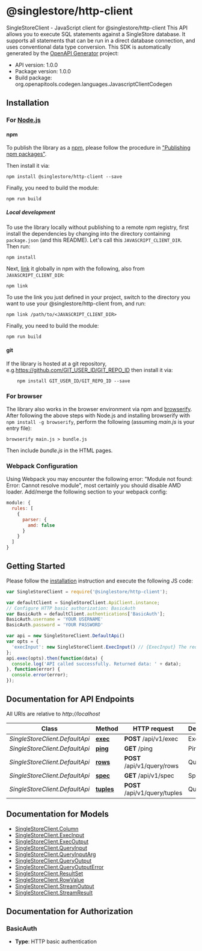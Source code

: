 # @singlestore/http-client

SingleStoreClient - JavaScript client for @singlestore/http-client
This API allows you to execute SQL statements against a SingleStore database.  It supports all statements that can be run in a direct database connection, and uses conventional data type conversion.
This SDK is automatically generated by the [OpenAPI Generator](https://openapi-generator.tech) project:

- API version: 1.0.0
- Package version: 1.0.0
- Build package: org.openapitools.codegen.languages.JavascriptClientCodegen

## Installation

### For [Node.js](https://nodejs.org/)

#### npm

To publish the library as a [npm](https://www.npmjs.com/), please follow the procedure in ["Publishing npm packages"](https://docs.npmjs.com/getting-started/publishing-npm-packages).

Then install it via:

```shell
npm install @singlestore/http-client --save
```

Finally, you need to build the module:

```shell
npm run build
```

##### Local development

To use the library locally without publishing to a remote npm registry, first install the dependencies by changing into the directory containing `package.json` (and this README). Let's call this `JAVASCRIPT_CLIENT_DIR`. Then run:

```shell
npm install
```

Next, [link](https://docs.npmjs.com/cli/link) it globally in npm with the following, also from `JAVASCRIPT_CLIENT_DIR`:

```shell
npm link
```

To use the link you just defined in your project, switch to the directory you want to use your @singlestore/http-client from, and run:

```shell
npm link /path/to/<JAVASCRIPT_CLIENT_DIR>
```

Finally, you need to build the module:

```shell
npm run build
```

#### git

If the library is hosted at a git repository, e.g.https://github.com/GIT_USER_ID/GIT_REPO_ID
then install it via:

```shell
    npm install GIT_USER_ID/GIT_REPO_ID --save
```

### For browser

The library also works in the browser environment via npm and [browserify](http://browserify.org/). After following
the above steps with Node.js and installing browserify with `npm install -g browserify`,
perform the following (assuming *main.js* is your entry file):

```shell
browserify main.js > bundle.js
```

Then include *bundle.js* in the HTML pages.

### Webpack Configuration

Using Webpack you may encounter the following error: "Module not found: Error:
Cannot resolve module", most certainly you should disable AMD loader. Add/merge
the following section to your webpack config:

```javascript
module: {
  rules: [
    {
      parser: {
        amd: false
      }
    }
  ]
}
```

## Getting Started

Please follow the [installation](#installation) instruction and execute the following JS code:

```javascript
var SingleStoreClient = require('@singlestore/http-client');

var defaultClient = SingleStoreClient.ApiClient.instance;
// Configure HTTP basic authorization: BasicAuth
var BasicAuth = defaultClient.authentications['BasicAuth'];
BasicAuth.username = 'YOUR USERNAME'
BasicAuth.password = 'YOUR PASSWORD'

var api = new SingleStoreClient.DefaultApi()
var opts = {
  'execInput': new SingleStoreClient.ExecInput() // {ExecInput} The request should include a JSON payload in the HTTP POST body. The payload must match the following specification precisely, invalid payloads will raise a validation error describing the issue.
};
api.exec(opts).then(function(data) {
  console.log('API called successfully. Returned data: ' + data);
}, function(error) {
  console.error(error);
});


```

## Documentation for API Endpoints

All URIs are relative to *http://localhost*

Class | Method | HTTP request | Description
------------ | ------------- | ------------- | -------------
*SingleStoreClient.DefaultApi* | [**exec**](docs/DefaultApi.md#exec) | **POST** /api/v1/exec | Exec
*SingleStoreClient.DefaultApi* | [**ping**](docs/DefaultApi.md#ping) | **GET** /ping | Ping
*SingleStoreClient.DefaultApi* | [**rows**](docs/DefaultApi.md#rows) | **POST** /api/v1/query/rows | Query
*SingleStoreClient.DefaultApi* | [**spec**](docs/DefaultApi.md#spec) | **GET** /api/v1/spec | Spec
*SingleStoreClient.DefaultApi* | [**tuples**](docs/DefaultApi.md#tuples) | **POST** /api/v1/query/tuples | Query


## Documentation for Models

 - [SingleStoreClient.Column](docs/Column.md)
 - [SingleStoreClient.ExecInput](docs/ExecInput.md)
 - [SingleStoreClient.ExecOutput](docs/ExecOutput.md)
 - [SingleStoreClient.QueryInput](docs/QueryInput.md)
 - [SingleStoreClient.QueryInputArg](docs/QueryInputArg.md)
 - [SingleStoreClient.QueryOutput](docs/QueryOutput.md)
 - [SingleStoreClient.QueryOutputError](docs/QueryOutputError.md)
 - [SingleStoreClient.ResultSet](docs/ResultSet.md)
 - [SingleStoreClient.RowValue](docs/RowValue.md)
 - [SingleStoreClient.StreamOutput](docs/StreamOutput.md)
 - [SingleStoreClient.StreamResult](docs/StreamResult.md)


## Documentation for Authorization



### BasicAuth

- **Type**: HTTP basic authentication

